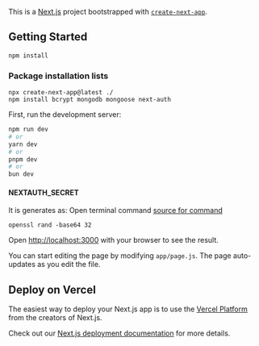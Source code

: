 This is a [Next.js](https://nextjs.org/) project bootstrapped with [`create-next-app`](https://github.com/vercel/next.js/tree/canary/packages/create-next-app).

## Getting Started
```
npm install
```

### Package installation lists
```
npx create-next-app@latest ./
npm install bcrypt mongodb mongoose next-auth
```

First, run the development server:

```bash
npm run dev
# or
yarn dev
# or
pnpm dev
# or
bun dev
```
#### NEXTAUTH_SECRET
It is generates as: Open terminal command [source for command](https://next-auth.js.org/configuration/options)

```
openssl rand -base64 32
```

Open [http://localhost:3000](http://localhost:3000) with your browser to see the result.

You can start editing the page by modifying `app/page.js`. The page auto-updates as you edit the file.


## Deploy on Vercel

The easiest way to deploy your Next.js app is to use the [Vercel Platform](https://vercel.com/new?utm_medium=default-template&filter=next.js&utm_source=create-next-app&utm_campaign=create-next-app-readme) from the creators of Next.js.

Check out our [Next.js deployment documentation](https://nextjs.org/docs/deployment) for more details.
